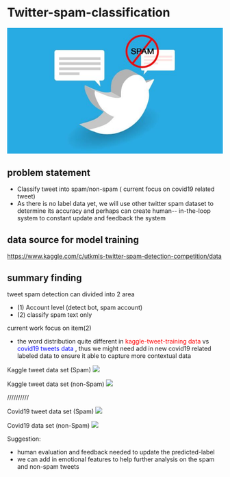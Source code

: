 # Twitter-spam-classification

![](img/twitterSpam.jpg )

## problem statement

- Classify tweet into spam/non-spam ( current focus on covid19 related tweet)
- As there is no label data yet, we will use other twitter spam dataset to determine its accuracy and perhaps can create human-- in-the-loop system to constant update and feedback the system


## data source for model training

https://www.kaggle.com/c/utkmls-twitter-spam-detection-competition/data


## summary finding 

tweet spam detection can divided into 2 area

- (1) Account level (detect bot, spam account)
- (2) classify spam text only

current work focus on item(2)

- the word distribution quite different in  <font color='red'> kaggle-tweet-training data </font> vs <font color = 'blue'> covid19 tweets data </font> , thus we might need add in new covid19 related labeled data to ensure it able to capture more contextual data

Kaggle tweet data set (Spam)
![](img/wordcloud_Spam_kaggle.jpg )

Kaggle tweet data set (non-Spam)
![](img/wordcloud_nonSpam_kaggle.jpg )

//////////

Covid19 tweet data set (Spam)
![](img/wordcloud_Spam_covid19.jpg )

Covid19 data set (non-Spam)
![](img/wordcloud_nonSpam_covid19.jpg)



Suggestion:
- human evaluation and feedback needed to update the predicted-label
- we can add in emotional features to help further analysis on the spam and non-spam tweets
